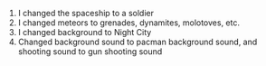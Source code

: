 1. I changed the spaceship to a soldier
2. I changed meteors to grenades, dynamites, molotoves, etc.
3. I changed background to Night City
4. Changed background sound to pacman background sound, and shooting sound to gun shooting sound